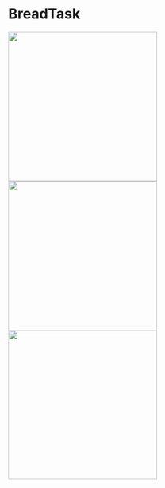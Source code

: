 # BreadTask

<img src="https://imgur.com/oNZV92U" width="300"> <img src="https://imgur.com/UPQcOo7" width="300"> <img src="https://imgur.com/C85zm0l" width="300">
